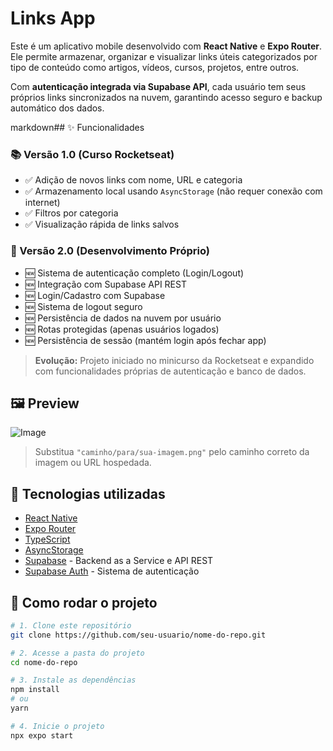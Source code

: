 # Links App

Este é um aplicativo mobile desenvolvido com **React Native** e **Expo Router**. Ele permite armazenar, organizar e visualizar links úteis categorizados por tipo de conteúdo como artigos, vídeos, cursos, projetos, entre outros.

Com **autenticação integrada via Supabase API**, cada usuário tem seus próprios links sincronizados na nuvem, garantindo acesso seguro e backup automático dos dados.

markdown## ✨ Funcionalidades

### 📚 Versão 1.0 (Curso Rocketseat)
- ✅ Adição de novos links com nome, URL e categoria  
- ✅ Armazenamento local usando `AsyncStorage` (não requer conexão com internet)  
- ✅ Filtros por categoria  
- ✅ Visualização rápida de links salvos  

### 🚀 Versão 2.0 (Desenvolvimento Próprio)
- 🆕 Sistema de autenticação completo (Login/Logout)
- 🆕 Integração com Supabase API REST
- 🆕 Login/Cadastro com Supabase  
- 🆕 Sistema de logout seguro
- 🆕 Persistência de dados na nuvem por usuário
- 🆕 Rotas protegidas (apenas usuários logados)
- 🆕 Persistência de sessão (mantém login após fechar app)

> **Evolução:** Projeto iniciado no minicurso da Rocketseat e expandido com funcionalidades próprias de autenticação e banco de dados.

## 🖼️ Preview
![Image](https://github.com/user-attachments/assets/b9335d0c-ac7b-4041-bb34-1d0a0775d2be)


> Substitua `"caminho/para/sua-imagem.png"` pelo caminho correto da imagem ou URL hospedada.

## 📱 Tecnologias utilizadas

- [React Native](https://reactnative.dev/)  
- [Expo Router](https://expo.github.io/router/docs)  
- [TypeScript](https://www.typescriptlang.org/)  
- [AsyncStorage](https://react-native-async-storage.github.io/async-storage/)
- [Supabase](https://supabase.com/) - Backend as a Service e API REST
- [Supabase Auth](https://supabase.com/auth) - Sistema de autenticação

## 🚀 Como rodar o projeto

```bash
# 1. Clone este repositório
git clone https://github.com/seu-usuario/nome-do-repo.git

# 2. Acesse a pasta do projeto
cd nome-do-repo

# 3. Instale as dependências
npm install
# ou
yarn

# 4. Inicie o projeto
npx expo start
